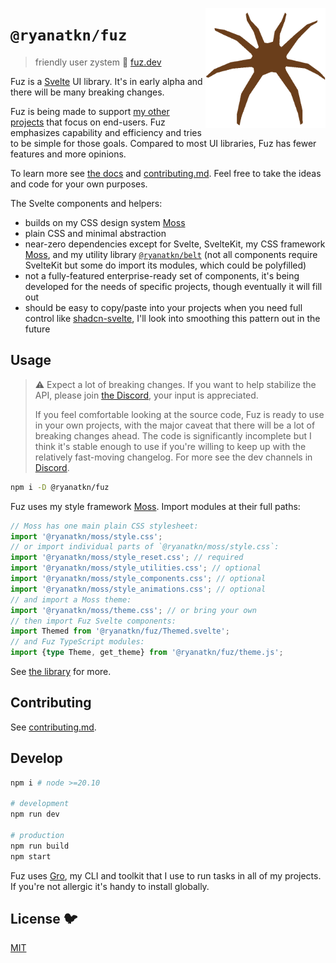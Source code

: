 [<img src="/static/favicon.png" align="right" width="192" height="192">](https://www.fuz.dev/)

# `@ryanatkn/fuz`

> friendly user zystem 🧶 [fuz.dev](https://www.fuz.dev/)

Fuz is a [Svelte](https://svelte.dev/) UI library.
It's in early alpha and there will be many breaking changes.

Fuz is being made to support [my other projects](https://www.ryanatkn.com/table)
that focus on end-users.
Fuz emphasizes capability and efficiency and tries to be simple for those goals.
Compared to most UI libraries, Fuz has fewer features and more opinions.

To learn more see [the docs](https://www.fuz.dev/library) and [contributing.md](contributing.md).
Feel free to take the ideas and code for your own purposes.

The Svelte components and helpers:

- builds on my CSS design system [Moss](https://github.com/ryanatkn/moss)
- plain CSS and minimal abstraction
- near-zero dependencies except for Svelte, SvelteKit,
  my CSS framework [Moss](https://github.com/ryanatkn/moss),
  and my utility library [`@ryanatkn/belt`](https://github.com/ryanatkn/belt)
  (not all components require SvelteKit but some do import its modules, which could be polyfilled)
- not a fully-featured enterprise-ready set of components,
  it's being developed for the needs of specific projects, though eventually it will fill out
- should be easy to copy/paste into your projects when you need full control like
  [shadcn-svelte](https://github.com/huntabyte/shadcn-svelte),
  I'll look into smoothing this pattern out in the future

## Usage

> ⚠️ Expect a lot of breaking changes. If you want to help stabilize the API,
> please join [the Discord](https://discord.gg/YU5tyeK72X), your input is appreciated.
>
> If you feel comfortable looking at the source code,
> Fuz is ready to use in your own projects,
> with the major caveat that there will be a lot of breaking changes ahead.
> The code is significantly incomplete but I think it's stable enough to use
> if you're willing to keep up with the relatively fast-moving changelog.
> For more see the dev channels in [Discord](https://discord.gg/YU5tyeK72X).

```bash
npm i -D @ryanatkn/fuz
```

Fuz uses my style framework [Moss](https://github.com/ryanatkn/moss).
Import modules at their full paths:

```ts
// Moss has one main plain CSS stylesheet:
import '@ryanatkn/moss/style.css';
// or import individual parts of `@ryanatkn/moss/style.css`:
import '@ryanatkn/moss/style_reset.css'; // required
import '@ryanatkn/moss/style_utilities.css'; // optional
import '@ryanatkn/moss/style_components.css'; // optional
import '@ryanatkn/moss/style_animations.css'; // optional
// and import a Moss theme:
import '@ryanatkn/moss/theme.css'; // or bring your own
// then import Fuz Svelte components:
import Themed from '@ryanatkn/fuz/Themed.svelte';
// and Fuz TypeScript modules:
import {type Theme, get_theme} from '@ryanatkn/fuz/theme.js';
```

See [the library](https://www.fuz.dev/library) for more.

## Contributing

See [contributing.md](contributing.md).

## Develop

```bash
npm i # node >=20.10

# development
npm run dev

# production
npm run build
npm start
```

Fuz uses [Gro](https://github.com/ryanatkn/gro),
my CLI and toolkit that I use to run tasks in all of my projects.
If you're not allergic it's handy to install globally.

## License 🐦

[MIT](LICENSE)
